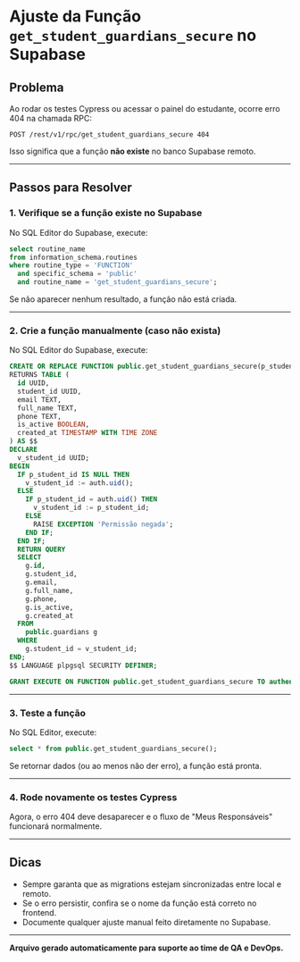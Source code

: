 # Ajuste da Função `get_student_guardians_secure` no Supabase

## Problema

Ao rodar os testes Cypress ou acessar o painel do estudante, ocorre erro 404 na chamada RPC:

```
POST /rest/v1/rpc/get_student_guardians_secure 404
```

Isso significa que a função **não existe** no banco Supabase remoto.

---

## Passos para Resolver

### 1. Verifique se a função existe no Supabase

No SQL Editor do Supabase, execute:

```sql
select routine_name
from information_schema.routines
where routine_type = 'FUNCTION'
  and specific_schema = 'public'
  and routine_name = 'get_student_guardians_secure';
```

Se não aparecer nenhum resultado, a função não está criada.

---

### 2. Crie a função manualmente (caso não exista)

No SQL Editor do Supabase, execute:

```sql
CREATE OR REPLACE FUNCTION public.get_student_guardians_secure(p_student_id UUID DEFAULT NULL)
RETURNS TABLE (
  id UUID,
  student_id UUID,
  email TEXT,
  full_name TEXT,
  phone TEXT,
  is_active BOOLEAN,
  created_at TIMESTAMP WITH TIME ZONE
) AS $$
DECLARE
  v_student_id UUID;
BEGIN
  IF p_student_id IS NULL THEN
    v_student_id := auth.uid();
  ELSE
    IF p_student_id = auth.uid() THEN
      v_student_id := p_student_id;
    ELSE
      RAISE EXCEPTION 'Permissão negada';
    END IF;
  END IF;
  RETURN QUERY
  SELECT 
    g.id,
    g.student_id,
    g.email,
    g.full_name,
    g.phone,
    g.is_active,
    g.created_at
  FROM 
    public.guardians g
  WHERE 
    g.student_id = v_student_id;
END;
$$ LANGUAGE plpgsql SECURITY DEFINER;

GRANT EXECUTE ON FUNCTION public.get_student_guardians_secure TO authenticated;
```

---

### 3. Teste a função

No SQL Editor, execute:

```sql
select * from public.get_student_guardians_secure();
```

Se retornar dados (ou ao menos não der erro), a função está pronta.

---

### 4. Rode novamente os testes Cypress

Agora, o erro 404 deve desaparecer e o fluxo de "Meus Responsáveis" funcionará normalmente.

---

## Dicas
- Sempre garanta que as migrations estejam sincronizadas entre local e remoto.
- Se o erro persistir, confira se o nome da função está correto no frontend.
- Documente qualquer ajuste manual feito diretamente no Supabase.

---

**Arquivo gerado automaticamente para suporte ao time de QA e DevOps.** 